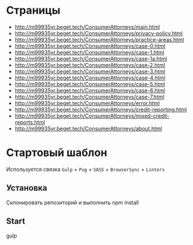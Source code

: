 # Страницы
- http://m99935yr.beget.tech/ConsumerAttorneys/main.html 
- http://m99935yr.beget.tech/ConsumerAttorneys/privacy-policy.html
- http://m99935yr.beget.tech/ConsumerAttorneys/practice-areas.html
- http://m99935yr.beget.tech/ConsumerAttorneys/case-0.html
- http://m99935yr.beget.tech/ConsumerAttorneys/case-1.html
- http://m99935yr.beget.tech/ConsumerAttorneys/case-1a.html
- http://m99935yr.beget.tech/ConsumerAttorneys/case-2.html
- http://m99935yr.beget.tech/ConsumerAttorneys/case-3.html
- http://m99935yr.beget.tech/ConsumerAttorneys/case-4.html
- http://m99935yr.beget.tech/ConsumerAttorneys/case-5.html
- http://m99935yr.beget.tech/ConsumerAttorneys/case-6.html
- http://m99935yr.beget.tech/ConsumerAttorneys/case-7.html
- http://m99935yr.beget.tech/ConsumerAttorneys/error.html
- http://m99935yr.beget.tech/ConsumerAttorneys/credit-reporting.html
- http://m99935yr.beget.tech/ConsumerAttorneys/mixed-credit-reports.html
- http://m99935yr.beget.tech/ConsumerAttorneys/about.html

# Стартовый шаблон
Используется связка `Gulp` + `Pug` + `SASS` + `BrowserSync` + `Linters`

## Установка
Склонировать репозиторий и выполнить npm install

## Start 
gulp

